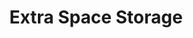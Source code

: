 ---
title: "Extra Space Storage"
url: /memphis/extra-space-storage-country-park-drive/
shop: Mieten
---